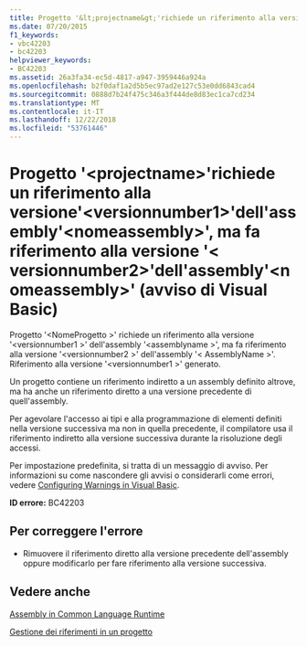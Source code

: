```yaml
---
title: Progetto '&lt;projectname&gt;'richiede un riferimento alla versione'&lt;versionnumber1&gt;'dell'assembly'&lt;nomeassembly&gt;', ma fa riferimento alla versione '&lt; versionnumber2&gt;'dell'assembly'&lt;nomeassembly&gt;' (avviso di Visual Basic)
ms.date: 07/20/2015
f1_keywords:
- vbc42203
- bc42203
helpviewer_keywords:
- BC42203
ms.assetid: 26a3fa34-ec5d-4817-a947-3959446a924a
ms.openlocfilehash: b2f0daf1a2d5b5ec97ad2e127c53e0dd6843cad4
ms.sourcegitcommit: 0888d7b24f475c346a3f444de8d83ec1ca7cd234
ms.translationtype: MT
ms.contentlocale: it-IT
ms.lasthandoff: 12/22/2018
ms.locfileid: "53761446"
---
```

# <a name="project-ltprojectnamegt-requires-a-reference-to-version-ltversionnumber1gt-of-assembly-ltassemblynamegt-but-references-version-ltversionnumber2gt-of-assembly-ltassemblynamegt-visual-basic-warning"></a>Progetto '&lt;projectname&gt;'richiede un riferimento alla versione'&lt;versionnumber1&gt;'dell'assembly'&lt;nomeassembly&gt;', ma fa riferimento alla versione '&lt; versionnumber2&gt;'dell'assembly'&lt;nomeassembly&gt;' (avviso di Visual Basic)
Progetto '\<NomeProgetto >' richiede un riferimento alla versione '\<versionnumber1 >' dell'assembly '\<assemblyname >', ma fa riferimento alla versione '\<versionnumber2 >' dell'assembly '\< AssemblyName >'. Riferimento alla versione '\<versionnumber1 >' generato.  
  
 Un progetto contiene un riferimento indiretto a un assembly definito altrove, ma ha anche un riferimento diretto a una versione precedente di quell'assembly.  
  
 Per agevolare l'accesso ai tipi e alla programmazione di elementi definiti nella versione successiva ma non in quella precedente, il compilatore usa il riferimento indiretto alla versione successiva durante la risoluzione degli accessi.  
  
 Per impostazione predefinita, si tratta di un messaggio di avviso. Per informazioni su come nascondere gli avvisi o considerarli come errori, vedere [Configuring Warnings in Visual Basic](/visualstudio/ide/configuring-warnings-in-visual-basic).  
  
 **ID errore:** BC42203  
  
## <a name="to-correct-this-error"></a>Per correggere l'errore  
  
-   Rimuovere il riferimento diretto alla versione precedente dell'assembly oppure modificarlo per fare riferimento alla versione successiva.  
  
## <a name="see-also"></a>Vedere anche  
 [Assembly in Common Language Runtime](../../framework/app-domains/assemblies-in-the-common-language-runtime.md)  
  
 [Gestione dei riferimenti in un progetto](/visualstudio/ide/managing-references-in-a-project)  

 
